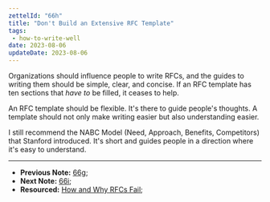 ```yaml
---
zettelId: "66h"
title: "Don't Build an Extensive RFC Template"
tags:
 - how-to-write-well
date: 2023-08-06
updateDate: 2023-08-06
---
```


Organizations should influence people to write RFCs, and the guides to writing them should be simple, clear, and concise. If an RFC template has ten sections that *have to* be filled, it ceases to help.

An RFC template should be flexible. It's there to guide people's thoughts. A template should not only make writing easier but also understanding easier.

I still recommend the NABC Model (Need, Approach, Benefits, Competitors) that Stanford introduced. It's short and guides people in a direction where it's easy to understand.

---

- **Previous Note:** [66g](/notes/66g/);
- **Next Note:** [66i](/notes/66i/);
- **Resourced:** [How and Why RFCs Fail](/how-and-why-rfcs-fail/);
